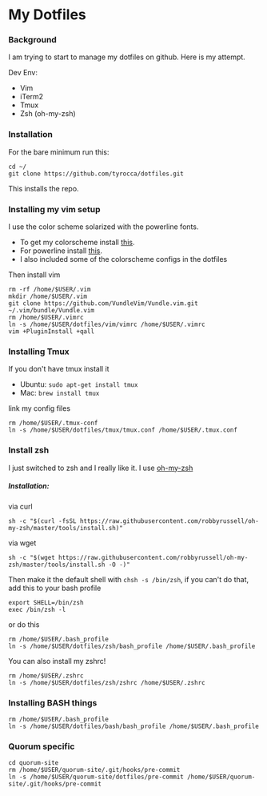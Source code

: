 # My Dotfiles

### Background
I am trying to start to manage my dotfiles on github. Here is my attempt.

Dev Env:
- Vim
- iTerm2
- Tmux
- Zsh (oh-my-zsh)

### Installation
For the bare minimum run this:
```
cd ~/
git clone https://github.com/tyrocca/dotfiles.git
```
This installs the repo.

### Installing my vim setup
I use the color scheme solarized with the powerline fonts. 
- To get my colorscheme install [this](http://ethanschoonover.com/solarized).
- For powerline install [this](https://github.com/powerline/powerline).
- I also included some of the colorscheme configs in the dotfiles

Then install vim
```
rm -rf /home/$USER/.vim
mkdir /home/$USER/.vim
git clone https://github.com/VundleVim/Vundle.vim.git ~/.vim/bundle/Vundle.vim
rm /home/$USER/.vimrc
ln -s /home/$USER/dotfiles/vim/vimrc /home/$USER/.vimrc
vim +PluginInstall +qall
```

### Installing Tmux
If you don't have tmux install it
- Ubuntu: `sudo apt-get install tmux`
- Mac: `brew install tmux`

link my config files
```
rm /home/$USER/.tmux-conf
ln -s /home/$USER/dotfiles/tmux/tmux.conf /home/$USER/.tmux.conf
```

### Install zsh
I just switched to zsh and I really like it. I use [oh-my-zsh](https://github.com/robbyrussell/oh-my-zsh)

##### Installation:
via curl
```
sh -c "$(curl -fsSL https://raw.githubusercontent.com/robbyrussell/oh-my-zsh/master/tools/install.sh)"
```
via wget
```
sh -c "$(wget https://raw.githubusercontent.com/robbyrussell/oh-my-zsh/master/tools/install.sh -O -)"
```
Then make it the default shell with `chsh -s /bin/zsh`, if you can't do that, add this to your bash profile
```
export SHELL=/bin/zsh
exec /bin/zsh -l
```
or do this
```
rm /home/$USER/.bash_profile
ln -s /home/$USER/dotfiles/zsh/bash_profile /home/$USER/.bash_profile
```

You can also install my zshrc!
```
rm /home/$USER/.zshrc
ln -s /home/$USER/dotfiles/zsh/zshrc /home/$USER/.zshrc
```

### Installing BASH things
```
rm /home/$USER/.bash_profile
ln -s /home/$USER/dotfiles/bash/bash_profile /home/$USER/.bash_profile
```


### Quorum specific
```
cd quorum-site
rm /home/$USER/quorum-site/.git/hooks/pre-commit
ln -s /home/$USER/quorum-site/dotfiles/pre-commit /home/$USER/quorum-site/.git/hooks/pre-commit
```
